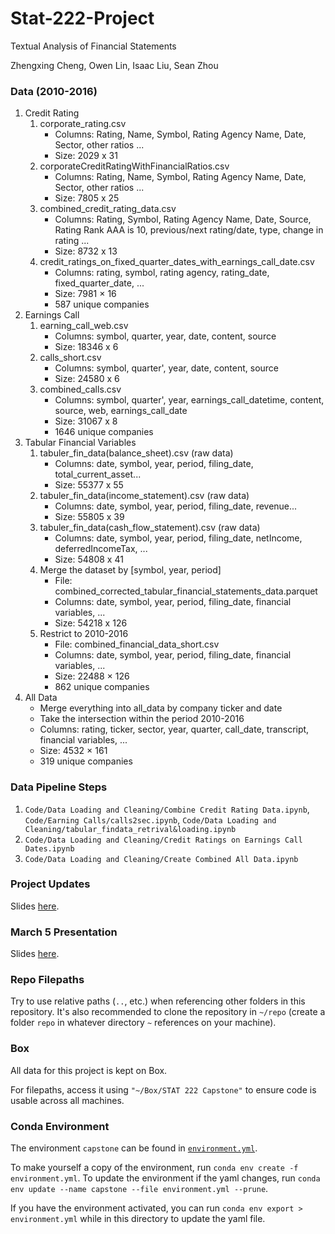 # Stat-222-Project

Textual Analysis of Financial Statements

Zhengxing Cheng, Owen Lin, Isaac Liu, Sean Zhou

### Data (2010-2016)
1. Credit Rating
    1. corporate_rating.csv
        * Columns: Rating, Name, Symbol, Rating Agency Name, Date, Sector, other ratios ...
        * Size: 2029 x 31
    2. corporateCreditRatingWithFinancialRatios.csv
        * Columns: Rating, Name, Symbol, Rating Agency Name, Date, Sector, other ratios ...
        * Size: 7805 x 25
    3. combined_credit_rating_data.csv
        * Columns: Rating, Symbol, Rating Agency Name, Date, Source, Rating Rank AAA is 10, previous/next rating/date, type, change in rating ...
        * Size: 8732 x 13
    4. credit_ratings_on_fixed_quarter_dates_with_earnings_call_date.csv
        * Columns: rating, symbol, rating agency, rating_date, fixed_quarter_date, ...
        * Size: 7981 × 16
        * 587 unique companies
2. Earnings Call
    1. earning_call_web.csv
        * Columns: symbol, quarter, year, date, content, source
        * Size: 18346 x 6
    2. calls_short.csv
        * Columns: symbol, quarter', year, date, content, source
        * Size: 24580 x 6
    3. combined_calls.csv
        * Columns: symbol, quarter', year, earnings_call_datetime, content, source, web, earnings_call_date
        * Size: 31067 x 8
        * 1646 unique companies
3. Tabular Financial Variables
    1. tabuler_fin_data(balance_sheet).csv (raw data)
        * Columns: date, symbol, year, period, filing_date, total_current_asset...
        * Size: 55377 x 55
    2. tabuler_fin_data(income_statement).csv (raw data)
        * Columns: date, symbol, year, period, filing_date, revenue...
        * Size: 55805 x 39
    3. tabuler_fin_data(cash_flow_statement).csv (raw data)
        * Columns: date, symbol, year, period, filing_date, netIncome, deferredIncomeTax, ...
        * Size: 54808 x 41
    4. Merge the dataset by [symbol, year, period]
        * File: combined_corrected_tabular_financial_statements_data.parquet
        * Columns: date, symbol, year, period, filing_date, financial variables, ...
        * Size: 54218 x 126
    5. Restrict to 2010-2016
        * File: combined_financial_data_short.csv
        * Columns: date, symbol, year, period, filing_date, financial variables, ...
        * Size: 22488 × 126
        * 862 unique companies
4. All Data
    * Merge everything into all_data by company ticker and date
    * Take the intersection within the period 2010-2016
    * Columns: rating, ticker, sector, year, quarter, call_date, transcript, financial variables, ... 
    * Size: 4532 × 161
    * 319 unique companies

### Data Pipeline Steps

1. `Code/Data Loading and Cleaning/Combine Credit Rating Data.ipynb`, `Code/Earning Calls/calls2sec.ipynb`, `Code/Data Loading and Cleaning/tabular_findata_retrival&loading.ipynb`
2. `Code/Data Loading and Cleaning/Credit Ratings on Earnings Call Dates.ipynb`
3. `Code/Data Loading and Cleaning/Create Combined All Data.ipynb`

### Project Updates

Slides [here](https://docs.google.com/presentation/d/1JJEnThJ8J-kww_SiqMceNVPTG_3i5U472d_8RIgSb-o/edit#slide=id.p).

### March 5 Presentation

Slides [here](https://docs.google.com/presentation/d/1g28qdef5ddqo8jX7AW_3p60fzBnzMxD4_EPGpjcrWkU/edit#slide=id.p).

### Repo Filepaths

Try to use relative paths (`..`, etc.) when referencing other folders in this repository. It's also recommended to clone the repository in `~/repo` (create a folder `repo` in whatever directory `~` references on your machine).

### Box

All data for this project is kept on Box.

For filepaths, access it using `"~/Box/STAT 222 Capstone"` to ensure code is usable across all machines.

### Conda Environment

The environment `capstone` can be found in [`environment.yml`](https://github.com/current12/Stat-222-Project/blob/main/environment.yml).

To make yourself a copy of the environment, run `conda env create -f environment.yml`. To update the environment if the yaml changes, run `conda env update --name capstone --file environment.yml --prune`.

If you have the environment activated, you can run `conda env export > environment.yml` while in this directory to update the yaml file.
